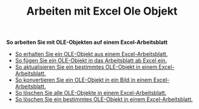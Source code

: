 ﻿---
title: Arbeiten mit Excel Ole Objekt
second_title: Aspose.Cells Cloud Documen
linktitle: OleObject
type: docs
url: /de/oleobjects/
aliases: [/working-with-oleobjects/]
keywords: Get, add, delete, and update an OLE object in an Excel worksheet
description: Aspose.Cells Cloud REST API unterstützt das Abrufen, Hinzufügen, Löschen und Aktualisieren eines OLE-Objekts in einem Excel Arbeitsblatt. SDK unterstützt verschiedene Entwicklungssprachen. Dazu gehören Android, C#, Go, Java, NodeJS, Perl, PHP, Python, Ruby und Swift
weight: 100
kwords: Excel, Office Cloud, REST API, Tabellenkalkulation, PDF, CSV, Json, Markdown, OleObjects
---
**So arbeiten Sie mit OLE-Objekten auf einem Excel-Arbeitsblatt**

- [So erhalten Sie ein OLE-Objekt aus einem Excel-Arbeitsblatt.](/cells/de/oleobjects/get/)
- [So fügen Sie ein OLE-Objekt in das Arbeitsblatt ab Excel ein.](/cells/de/oleobjects/add/)
- [So aktualisieren Sie ein bestimmtes OLE-Objekt in einem Excel-Arbeitsblatt.](/cells/de/oleobjects/update/)
- [So konvertieren Sie ein OLE-Objekt in ein Bild in einem Excel-Arbeitsblatt.](/cells/de/oleobjects/convert/)
- [So löschen Sie alle OLE-Objekte in einem Excel-Arbeitsblatt.](/cells/de/oleobjects/clear/)
- [So löschen Sie ein bestimmtes OLE-Objekt in einem Excel-Arbeitsblatt.](/cells/de/oleobjects/delete/)
